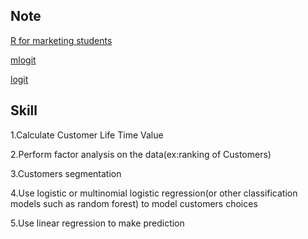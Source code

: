 Note
-----------------------------------------------------------------------------------------
[R for marketing students](https://bookdown.org/content/1340/)

[mlogit](https://courses.edx.org/asset-v1:ColumbiaX+BAMM.104x+3T2019+type@asset+block/choice_mnl.html)

[logit](https://courses.edx.org/asset-v1:ColumbiaX+BAMM.104x+3T2019+type@asset+block/LogisticReg.html)

Skill
------------------------------------------------------------------------------------------------
1.Calculate Customer Life Time Value 

2.Perform factor analysis on the data(ex:ranking of Customers)

3.Customers segmentation

4.Use logistic or multinomial logistic regression(or other classification models such as random forest) to model customers choices

5.Use linear regression to make prediction
